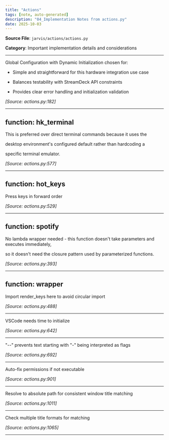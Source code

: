 ```yaml
---
title: "Actions"
tags: [note, auto-generated]
description: "04_Implementation Notes from actions.py"
date: 2025-10-03
---
```


**Source File**: `jarvis/actions/actions.py`

**Category**: Important implementation details and considerations

---

<a id="general-1"></a>

Global Configuration with Dynamic Initialization chosen for:

 - Simple and straightforward for this hardware integration use case

 - Balances testability with StreamDeck API constraints

 - Provides clear error handling and initialization validation

*[Source: actions.py:182]*

---

## function: hk_terminal

<a id="function:-hk_terminal-1"></a>

This is preferred over direct terminal commands because it uses the

 desktop environment's configured default rather than hardcoding a

 specific terminal emulator.

*[Source: actions.py:577]*

---

## function: hot_keys

<a id="function:-hot_keys-1"></a>

Press keys in forward order

*[Source: actions.py:529]*

---

## function: spotify

<a id="function:-spotify-1"></a>

No lambda wrapper needed - this function doesn't take parameters and executes immediately,

 so it doesn't need the closure pattern used by parameterized functions.

*[Source: actions.py:393]*

---

## function: wrapper

<a id="function:-wrapper-1"></a>

Import render_keys here to avoid circular import

*[Source: actions.py:488]*

---

<a id="function:-wrapper-2"></a>

VSCode needs time to initialize

*[Source: actions.py:642]*

---

<a id="function:-wrapper-3"></a>

"--" prevents text starting with "-" being interpreted as flags

*[Source: actions.py:692]*

---

<a id="function:-wrapper-4"></a>

Auto-fix permissions if not executable

*[Source: actions.py:901]*

---

<a id="function:-wrapper-5"></a>

Resolve to absolute path for consistent window title matching

*[Source: actions.py:1011]*

---

<a id="function:-wrapper-6"></a>

Check multiple title formats for matching

*[Source: actions.py:1065]*

---
